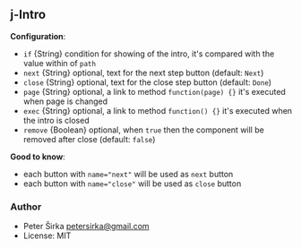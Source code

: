 ## j-Intro

__Configuration__:

- `if` {String} condition for showing of the intro, it's compared with the value within of `path`
- `next` {String} optional, text for the next step button (default: `Next`)
- `close` {String} optional, text for the close step button (default: `Done`)
- `page` {String} optional, a link to method `function(page) {}` it's executed when page is changed
- `exec` {String} optional, a link to method `function() {}` it's executed when the intro is closed
- `remove` {Boolean} optional, when `true` then the component will be removed after close (default: `false`)

__Good to know__:
- each button with `name="next"` will be used as `next` button
- each button with `name="close"` will be used as `close` button

### Author

- Peter Širka <petersirka@gmail.com>
- License: MIT